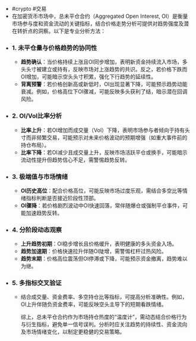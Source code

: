 - #crypto #交易
- 在加密货币市场中，总未平仓合约（Aggregated Open Interest, OI）是衡量市场参与度和资金流动的关键指标，结合价格走势分析可提供对趋势强度及潜在转折点的洞察。以下是专业分析方法：
- ### 1. **未平仓量与价格趋势的协同性**
	- **趋势确认**：当价格持续上涨且OI同步增加，表明新资金持续流入市场，多头头寸被建立或持有，反映市场对上涨趋势的共识。反之，若价格下跌而OI增加，可能暗示空头头寸积累，强化下行趋势的延续性。
	- **背离预警**：若价格创新高或新低时，OI出现显著下降，可能预示趋势动能衰减。例如，价格高位下OI骤减，可能反映多头获利了结，暗示潜在回调风险。
- ### 2. **OI/Vol比率分析**
	- **比率上升**：若OI增加而成交量（Vol）下降，表明市场参与者倾向于持有头寸而非频繁交易，可能预示对未来价格波动的预期增强（如重大事件前的持仓布局）。
	- **比率下降**：若OI减少且成交量上升，反映市场活跃平仓或换手，可能暗示流动性提升但趋势信心不足，需警惕趋势反转。
- ### 3. **极端值与市场情绪**
	- **OI历史高位**：配合价格高位，可能反映市场过度乐观，需结合多空比等情绪指标判断是否接近阶段性顶部。
	- **OI骤降**：若价格剧烈波动中OI快速回落，常伴随爆仓或强制平仓事件，可能加速趋势反转。
- ### 4. **分阶段动态观察**
	- **上升趋势初期**：OI稳步增长且价格缓升，表明健康的多头资金入场。
	- **趋势加速期**：价格快速拉升伴随OI陡增，需警惕杠杆过热风险。
	- **趋势末期**：价格高位震荡但OI停滞或下降，可能预示资金撤离，趋势难以为继。
- ### 5. **多指标交叉验证**
	- 结合成交量、资金费率、多空持仓比等指标，可提高分析准确性。例如，OI上升伴随负资金费率，可能反映空头主导下的短期看跌情绪。
	  
	  综上，总未平仓合约作为市场持仓热度的“温度计”，需动态结合价格行为与衍生指标，避免单一信号误判。分析时应关注趋势的持续性、资金流向及市场情绪变化，以制定更稳健的交易策略。
